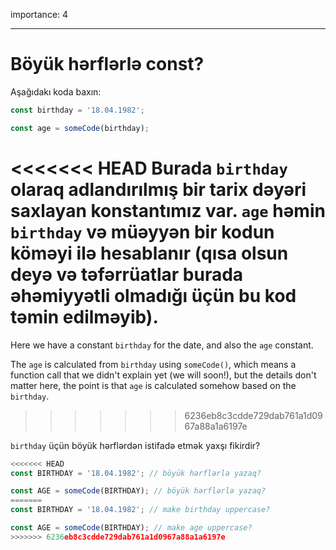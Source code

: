 importance: 4

---

# Böyük hərflərlə const?

Aşağıdakı koda baxın:

```js
const birthday = '18.04.1982';

const age = someCode(birthday);
```

<<<<<<< HEAD
Burada `birthday` olaraq adlandırılmış bir tarix dəyəri saxlayan konstantımız var. `age` həmin `birthday` və müəyyən bir kodun köməyi ilə hesablanır (qısa olsun deyə və təfərrüatlar burada əhəmiyyətli olmadığı üçün bu kod təmin edilməyib).
=======
Here we have a constant `birthday` for the date, and also the `age` constant.

The `age` is calculated from `birthday` using `someCode()`, which means a function call that we didn't explain yet (we will soon!), but the details don't matter here, the point is that `age` is calculated somehow based on the `birthday`.
>>>>>>> 6236eb8c3cdde729dab761a1d0967a88a1a6197e

`birthday` üçün böyük hərflərdən istifadə etmək yaxşı fikirdir?

```js
<<<<<<< HEAD
const BIRTHDAY = '18.04.1982'; // böyük hərflərlə yazaq?

const AGE = someCode(BIRTHDAY); // böyük hərflərlə yazaq?
=======
const BIRTHDAY = '18.04.1982'; // make birthday uppercase?

const AGE = someCode(BIRTHDAY); // make age uppercase?
>>>>>>> 6236eb8c3cdde729dab761a1d0967a88a1a6197e
```
